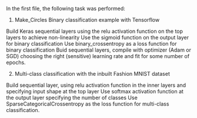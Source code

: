 In the first file, the following task was performed:

1. Make_Circles Binary classification example with Tensorflow
   
  Build Keras sequential layers using the relu activation function on the top layers to achieve non-linearity
  Use the sigmoid function on the output layer for binary classification
  Use binary_crossentropy as a loss function for binary classification
  Buid sequential layers, compile with optimizer (Adam or SGD) choosing the right (sensitive) learning rate and fit for some number of epochs.

2. Multi-class classification with the inbuilt Fashion MNIST dataset
   
  Build sequential layer, using relu activation function in the inner layers and specifying input shape at the top layer
  Use softmax activation function at the output layer specifying the number of classes
  Use SparseCategoricalCrossentropy as the loss function for multi-class classification.
